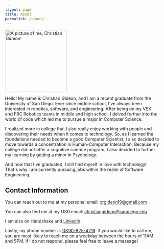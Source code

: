 ```yaml
---
layout: page
title: About
permalink: /about/
---
```


<img src="/docs/assets/Gideon_PFP_Square.png" alt="A picture of me, Christian Gideon!" width="200"/>

Hello! My name is Christian Gideon, and I am a recent graduate from the University of San Diego. Ever since middle school, I've always been interested in robotics, software, and engineering. After being on my VEX and FRC Robotics teams in middle and high school, I delved further into the world of code which led me to pursue a major in Computer Science.

I realized more in college that I also really enjoy working with people and discovering their needs when it comes to technology. So, as I learned the foundations needed to become a good Computer Scientist, I also decided to move towards a concentration in Human-Computer Interaction. Because my college did not offer a cognitive science program, I also decided to further my learning by getting a minor in Psychology.

And now that I've graduated, I still find myself in love with technology! That's why I am currently pursuing jobs within the realm of Software Engineering.

## Contact Information
You can reach out to me at my personal email: [crgideon19@gmail.com](crgideon19@gmail.com)

You can also find me at my USD email: [christiangideon@sandiego.edu](christiangideon@sandiego.edu)

I am also on Handshake and <a href = "https://theconversation.com/5-reasons-video-games-should-be-more-widely-used-in-school-164264" target = "_blank"><u>LinkedIn</u></a>.

Lastly, my phone number is <u>1(818)-825-4219</u>. If you would like to call me, you are most likely to reach me on a weekday between the hours of 11AM and 5PM. If I do not respond, please feel free to leave a message!